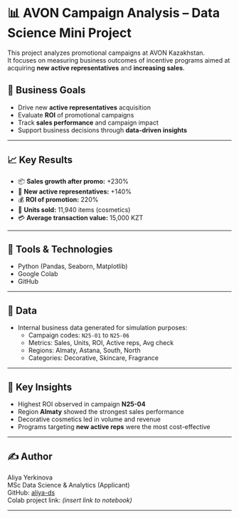 # 📊 AVON Campaign Analysis – Data Science Mini Project

This project analyzes promotional campaigns at AVON Kazakhstan.  
It focuses on measuring business outcomes of incentive programs aimed at acquiring **new active representatives** and **increasing sales**.

## 🎯 Business Goals

- Drive new **active representatives** acquisition
- Evaluate **ROI** of promotional campaigns
- Track **sales performance** and campaign impact
- Support business decisions through **data-driven insights**

---

## 📈 Key Results

- 📦 **Sales growth after promo:** +230%
- 👥 **New active representatives:** +140%
- 💰 **ROI of promotion:** 220%
- 🧴 **Units sold:** 11,940 items (cosmetics)
- 💳 **Average transaction value:** 15,000 KZT

---

## 🧰 Tools & Technologies

- Python (Pandas, Seaborn, Matplotlib)
- Google Colab
- GitHub

---

## 📂 Data

- Internal business data generated for simulation purposes:
  - Campaign codes: `N25-01` to `N25-06`
  - Metrics: Sales, Units, ROI, Active reps, Avg check
  - Regions: Almaty, Astana, South, North
  - Categories: Decorative, Skincare, Fragrance

---

## 📌 Key Insights

- Highest ROI observed in campaign **N25-04**
- Region **Almaty** showed the strongest sales performance
- Decorative cosmetics led in volume and revenue
- Programs targeting **new active reps** were the most cost-effective

---

## ✍️ Author

Aliya Yerkinova  
MSc Data Science & Analytics (Applicant)  
GitHub: [aliya-ds](https://github.com/aliya-ds)  
Colab project link: _(insert link to notebook)_

---
